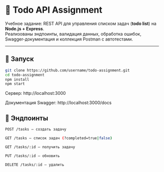 # 📝 Todo API Assignment

Учебное задание: REST API для управления списком задач (**todo list**) на **Node.js + Express**.  
Реализованы эндпоинты, валидация данных, обработка ошибок, Swagger-документация и коллекция Postman с автотестами.

---

## 🚀 Запуск
```bash
git clone https://github.com/username/todo-assignment.git
cd todo-assignment
npm install
npm start
```
Сервер: http://localhost:3000

Документация Swagger: http://localhost:3000/docs

## 📌 Эндпоинты
```bash
POST /tasks — создать задачу

GET /tasks — список задач (?completed=true|false)

GET /tasks/:id — получить задачу

PUT /tasks/:id — обновить

DELETE /tasks/:id — удалить
```
